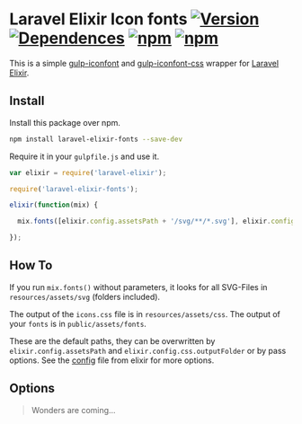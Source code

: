 # Laravel Elixir Icon fonts [![Version](https://img.shields.io/npm/v/laravel-elixir-fonts.svg?style=plastic)](https://www.npmjs.com/package/laravel-elixir-fonts) [![Dependences](https://img.shields.io/david/CodersAKL/laravel-elixir-fonts.svg?style=plastic)](https://www.npmjs.com/package/laravel-elixir-fonts) [![npm](https://img.shields.io/npm/l/laravel-elixir-fonts.svg?style=plastic)](https://www.npmjs.com/package/laravel-elixir-fonts) [![npm](https://img.shields.io/npm/dt/laravel-elixir-fonts.svg?style=plastic)](https://www.npmjs.com/package/laravel-elixir-fonts)

This is a simple [gulp-iconfont](https://github.com/nfroidure/gulp-iconfont)
 and [gulp-iconfont-css](https://github.com/backflip/gulp-iconfont-css) wrapper for [Laravel Elixir](https://github.com/laravel/elixir).

## Install

Install this package over npm.

```sh
npm install laravel-elixir-fonts --save-dev
```

Require it in your `gulpfile.js` and use it.

```javascript
var elixir = require('laravel-elixir');

require('laravel-elixir-fonts');

elixir(function(mix) {

  mix.fonts([elixir.config.assetsPath + '/svg/**/*.svg'], elixir.config.publicPath + '/fonts/');

});
```

## How To

If you run `mix.fonts()` without parameters, it looks for all SVG-Files in `resources/assets/svg` (folders included).

The output of the `icons.css` file is in `resources/assets/css`.
The output of your `fonts` is in `public/assets/fonts`.

These are the default paths, they can be overwritten by `elixir.config.assetsPath` and `elixir.config.css.outputFolder` or by pass options. See the [config](https://github.com/laravel/elixir/blob/master/Config.js) file from elixir for more options.

## Options

> Wonders are coming...



